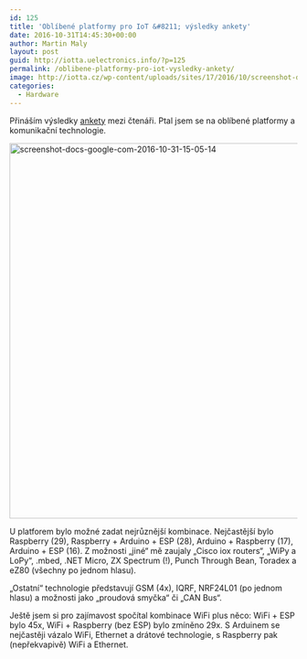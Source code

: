 ```yaml
---
id: 125
title: 'Oblíbené platformy pro IoT &#8211; výsledky ankety'
date: 2016-10-31T14:45:30+00:00
author: Martin Maly
layout: post
guid: http://iotta.uelectronics.info/?p=125
permalink: /oblibene-platformy-pro-iot-vysledky-ankety/
image: http://iotta.cz/wp-content/uploads/sites/17/2016/10/screenshot-docs.google.com-2016-10-31-15-05-14.png
categories:
  - Hardware
---
```

Přináším výsledky [ankety](http://iotta.uelectronics.info/anketa-jake-pouzivate-platformy-a-jake-komunikacni-technologie/) mezi čtenáři. Ptal jsem se na oblíbené platformy a komunikační technologie.

<a href="http://iotta.uelectronics.info/wp-content/uploads/sites/17/2016/10/screenshot-docs.google.com-2016-10-31-15-05-14.png" rel="lightbox"><img loading="lazy" class="aligncenter size-full wp-image-126" src="http://iotta.uelectronics.info/wp-content/uploads/sites/17/2016/10/screenshot-docs.google.com-2016-10-31-15-05-14.png" alt="screenshot-docs-google-com-2016-10-31-15-05-14" width="705" height="657" srcset="https://iotta.cz/wp-content/uploads/sites/17/2016/10/screenshot-docs.google.com-2016-10-31-15-05-14.png 705w, https://iotta.cz/wp-content/uploads/sites/17/2016/10/screenshot-docs.google.com-2016-10-31-15-05-14-300x280.png 300w" sizes="(max-width: 705px) 100vw, 705px" /></a>

U platforem bylo možné zadat nejrůznější kombinace. Nejčastější bylo Raspberry (29), Raspberry + Arduino + ESP (28), Arduino + Raspberry (17), Arduino + ESP (16). Z možnosti &#8222;jiné&#8220; mě zaujaly &#8222;Cisco iox routers&#8220;, &#8222;WiPy a LoPy&#8220;, .mbed, .NET Micro, ZX Spectrum (!), Punch Through Bean, Toradex a eZ80 (všechny po jednom hlasu).

&#8222;Ostatní&#8220; technologie představují GSM (4x), IQRF, NRF24L01 (po jednom hlasu) a možnosti jako &#8222;proudová smyčka&#8220; či &#8222;CAN Bus&#8220;.

Ještě jsem si pro zajímavost spočítal kombinace WiFi plus něco: WiFi + ESP bylo 45x, WiFi + Raspberry (bez ESP) bylo zmíněno 29x. S Arduinem se nejčastěji vázalo WiFi, Ethernet a drátové technologie, s Raspberry pak (nepřekvapivě) WiFi a Ethernet.